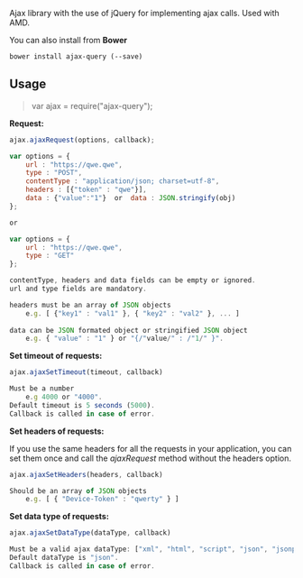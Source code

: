 Ajax library with the use of jQuery for implementing ajax calls.
Used with AMD.

You can also install from **Bower**

	bower install ajax-query (--save)
    
## Usage

> var ajax = require("ajax-query");

**Request:**

```javascript
ajax.ajaxRequest(options, callback);

var options = {
	url : "https://qwe.qwe",
	type : "POST",
    contentType : "application/json; charset=utf-8",
	headers : [{"token" : "qwe"}],
	data : {"value":"1"}  or  data : JSON.stringify(obj)
};

or

var options = {
	url : "https://qwe.qwe",
	type : "GET"
};

contentType, headers and data fields can be empty or ignored.
url and type fields are mandatory.

headers must be an array of JSON objects 
	e.g. [ {"key1" : "val1" }, { "key2" : "val2" }, ... ]
		
data can be JSON formated object or stringified JSON object 
	e.g. { "value" : "1" } or "{/"value/" : /"1/" }".
```

**Set timeout of requests:**

```javascript
ajax.ajaxSetTimeout(timeout, callback)

Must be a number 
   	e.g 4000 or "4000".
Default timeout is 5 seconds (5000).
Callback is called in case of error.
```

**Set headers of requests:**

If you use the same headers for all the requests in your application,
you can set them once and call the _ajaxRequest_ method without the headers option.

```javascript
ajax.ajaxSetHeaders(headers, callback)

Should be an array of JSON objects 
   	e.g. [ { "Device-Token" : "qwerty" } ]
```

**Set data type of requests:**

```javascript
ajax.ajaxSetDataType(dataType, callback)

Must be a valid ajax dataType: ["xml", "html", "script", "json", "jsonp", "text"]
Default dataType is "json".
Callback is called in case of error.
```
